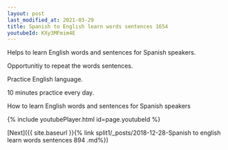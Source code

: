 ```yaml
---
layout: post
last_modified_at: 2021-03-29
title: Spanish to English learn words sentences 1654 
youtubeId: KXy3MFmim4E
---
```

 
 
Helps to learn English words and sentences for Spanish speakers.

Opportunitiy to repeat the words sentences. 

Practice English language. 
 
10 minutes practice every day. 
 
How to learn English words and sentences for Spanish speakers 
 
{% include youtubePlayer.html id=page.youtubeId %}
 
 
[Next]({{ site.baseurl }}{% link  split1/_posts/2018-12-28-Spanish to english learn words sentences 894 .md%})
 
